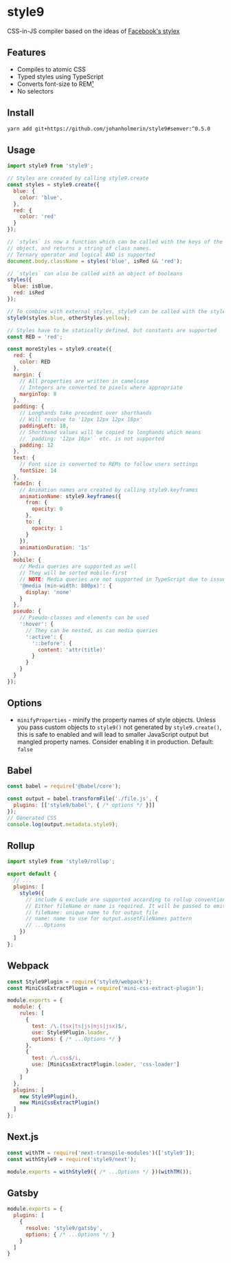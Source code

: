 # style9

CSS-in-JS compiler based on the ideas of
[Facebook's stylex](https://www.youtube.com/watch?v=9JZHodNR184)

## Features

* Compiles to atomic CSS
* Typed styles using TypeScript
* Converts font-size to REM[¹](https://betterwebtype.com/articles/2019/06/16/5-keys-to-accessible-web-typography/)
* No selectors

## Install

```sh
yarn add git+https://github.com/johanholmerin/style9#semver:^0.5.0
```

## Usage

```javascript
import style9 from 'style9';

// Styles are created by calling style9.create
const styles = style9.create({
  blue: {
    color: 'blue',
  },
  red: {
    color: 'red'
  }
});

// `styles` is now a function which can be called with the keys of the style
// object, and returns a string of class names.
// Ternary operator and logical AND is supported
document.body.className = styles('blue', isRed && 'red');

// `styles` can also be called with an object of booleans
styles({
  blue: isBlue,
  red: isRed
});

// To combine with external styles, style9 can be called with the style objects
style9(styles.blue, otherStyles.yellow);

// Styles have to be statically defined, but constants are supported
const RED = 'red';

const moreStyles = style9.create({
  red: {
    color: RED
  },
  margin: {
    // All properties are written in camelcase
    // Integers are converted to pixels where appropriate
    marginTop: 8
  },
  padding: {
    // Longhands take precedent over shorthands
    // Will resolve to '12px 12px 12px 18px'
    paddingLeft: 18,
    // Shorthand values will be copied to longhands which means
    // `padding: '12px 18px'` etc. is not supported
    padding: 12
  },
  text: {
    // Font size is converted to REMs to follow users settings
    fontSize: 14
  },
  fadeIn: {
    // Animation names are created by calling style9.keyframes
    animationName: style9.keyframes({
      from: {
        opacity: 0
      },
      to: {
        opacity: 1
      }
    }),
    animationDuration: '1s'
  },
  mobile: {
    // Media queries are supported as well
    // They will be sorted mobile-first
    // NOTE: Media queries are not supported in TypeScript due to issue #17867
    '@media (min-width: 800px)': {
      display: 'none'
    }
  },
  pseudo: {
    // Pseudo-classes and elements can be used
    ':hover': {
      // They can be nested, as can media queries
      ':active': {
        '::before': {
          content: 'attr(title)'
        }
      }
    }
  }
});
```

## Options

- `minifyProperties` - minify the property names of style objects. Unless you
  pass custom objects to `style9()` not generated by `style9.create()`, this is
  safe to enabled and will lead to smaller JavaScript output but mangled
  property names. Consider enabling it in production. Default: `false`

## Babel

```javascript
const babel = require('@babel/core');

const output = babel.transformFile('./file.js', {
  plugins: [['style9/babel', { /* options */ }]]
});
// Generated CSS
console.log(output.metadata.style9);
```

## Rollup

```javascript
import style9 from 'style9/rollup';

export default {
  // ...
  plugins: [
    style9({
      // include & exclude are supported according to rollup conventions
      // Either fileName or name is required. It will be passed to emitFile
      // fileName: unique name to for output file
      // name: name to use for output.assetFileNames pattern
      // ...Options
    })
  ]
};
```

## Webpack

```javascript
const Style9Plugin = require('style9/webpack');
const MiniCssExtractPlugin = require('mini-css-extract-plugin');

module.exports = {
  module: {
    rules: [
      {
        test: /\.(tsx|ts|js|mjs|jsx)$/,
        use: Style9Plugin.loader,
        options: { /* ...Options */ }
      },
      {
        test: /\.css$/i,
        use: [MiniCssExtractPlugin.loader, 'css-loader']
      }
    ]
  },
  plugins: [
    new Style9Plugin(),
    new MiniCssExtractPlugin()
  ]
};
```

## Next.js

```javascript
const withTM = require('next-transpile-modules')(['style9']);
const withStyle9 = require('style9/next');

module.exports = withStyle9({ /* ...Options */ })(withTM());
```

## Gatsby

```javascript
module.exports = {
  plugins: [
    {
      resolve: 'style9/gatsby',
      options: { /* ...Options */ }
    }
  ]
}
```
